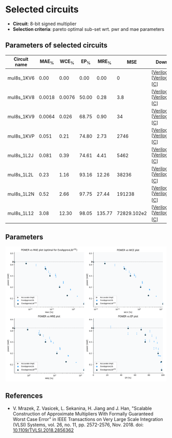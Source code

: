
Selected circuits
===================
 - **Circuit**: 8-bit signed multiplier
 - **Selection criteria**: pareto optimal sub-set wrt. pwr and mae parameters

Parameters of selected circuits
----------------------------

| Circuit name | MAE<sub>%</sub> | WCE<sub>%</sub> | EP<sub>%</sub> | MRE<sub>%</sub> | MSE | Download |
| --- |  --- | --- | --- | --- | --- | --- | 
| mul8s_1KV6 | 0.00 | 0.00 | 0.00 | 0.00 | 0 |  [[Verilog](mul8s_1KV6.v)] [[Verilog<sub>PDK45</sub>](mul8s_1KV6_pdk45.v)] [[C](mul8s_1KV6.c)] |
| mul8s_1KV8 | 0.0018 | 0.0076 | 50.00 | 0.28 | 3.8 |  [[Verilog](mul8s_1KV8.v)] [[Verilog<sub>PDK45</sub>](mul8s_1KV8_pdk45.v)] [[C](mul8s_1KV8.c)] |
| mul8s_1KV9 | 0.0064 | 0.026 | 68.75 | 0.90 | 34 |  [[Verilog](mul8s_1KV9.v)] [[Verilog<sub>PDK45</sub>](mul8s_1KV9_pdk45.v)] [[C](mul8s_1KV9.c)] |
| mul8s_1KVP | 0.051 | 0.21 | 74.80 | 2.73 | 2746 |  [[Verilog](mul8s_1KVP.v)] [[Verilog<sub>PDK45</sub>](mul8s_1KVP_pdk45.v)] [[C](mul8s_1KVP.c)] |
| mul8s_1L2J | 0.081 | 0.39 | 74.61 | 4.41 | 5462 |  [[Verilog](mul8s_1L2J.v)] [[Verilog<sub>PDK45</sub>](mul8s_1L2J_pdk45.v)] [[C](mul8s_1L2J.c)] |
| mul8s_1L2L | 0.23 | 1.16 | 93.16 | 12.26 | 38236 |  [[Verilog](mul8s_1L2L.v)] [[Verilog<sub>PDK45</sub>](mul8s_1L2L_pdk45.v)] [[C](mul8s_1L2L.c)] |
| mul8s_1L2N | 0.52 | 2.66 | 97.75 | 27.44 | 191238 |  [[Verilog](mul8s_1L2N.v)] [[Verilog<sub>PDK45</sub>](mul8s_1L2N_pdk45.v)] [[C](mul8s_1L2N.c)] |
| mul8s_1L12 | 3.08 | 12.30 | 98.05 | 135.77 | 72829.102e2 |  [[Verilog](mul8s_1L12.v)] [[Verilog<sub>PDK45</sub>](mul8s_1L12_pdk45.v)] [[C](mul8s_1L12.c)] |
    
Parameters
--------------
![Parameters figure](fig.png)

References
--------------
   - V. Mrazek, Z. Vasicek, L. Sekanina, H. Jiang and J. Han, "Scalable Construction of Approximate Multipliers With Formally Guaranteed Worst Case Error" in IEEE Transactions on Very Large Scale Integration (VLSI) Systems, vol. 26, no. 11, pp. 2572-2576, Nov. 2018. doi: [10.1109/TVLSI.2018.2856362](https://dx.doi.org/10.1109/TVLSI.2018.2856362)

             